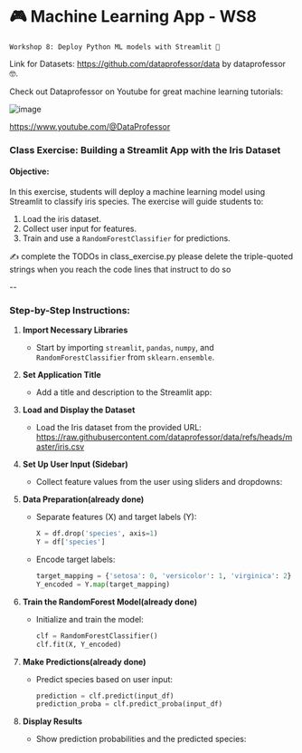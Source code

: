 # 🎮 Machine Learning App - WS8
```
Workshop 8: Deploy Python ML models with Streamlit 🥳
```
Link for Datasets: https://github.com/dataprofessor/data by dataprofessor 🤓.

Check out Dataprofessor on Youtube for great machine learning tutorials: 

![image](https://github.com/user-attachments/assets/57c2faf6-8063-4fb1-9058-b8274defe223) 

https://www.youtube.com/@DataProfessor 

### Class Exercise: Building a Streamlit App with the Iris Dataset

#### Objective:
In this exercise, students will deploy a machine learning model using Streamlit to classify iris species. The exercise will guide students to:
1. Load the iris dataset.
2. Collect user input for features.
3. Train and use a `RandomForestClassifier` for predictions.

✍️ complete the TODOs in class_exercise.py 
please delete the triple-quoted strings when you reach the code lines that instruct to do so 

--

### Step-by-Step Instructions:

1. **Import Necessary Libraries**
   - Start by importing `streamlit`, `pandas`, `numpy`, and `RandomForestClassifier` from `sklearn.ensemble`.

2. **Set Application Title**
   - Add a title and description to the Streamlit app:

3. **Load and Display the Dataset**
   - Load the Iris dataset from the provided URL: https://raw.githubusercontent.com/dataprofessor/data/refs/heads/master/iris.csv

4. **Set Up User Input (Sidebar)**
   - Collect feature values from the user using sliders and dropdowns:

5. **Data Preparation(already done)**
   - Separate features (X) and target labels (Y):
     ```python
     X = df.drop('species', axis=1)
     Y = df['species']
     ```

   - Encode target labels:
     ```python
     target_mapping = {'setosa': 0, 'versicolor': 1, 'virginica': 2}
     Y_encoded = Y.map(target_mapping)
     ```

6. **Train the RandomForest Model(already done)**
   - Initialize and train the model:
     ```python
     clf = RandomForestClassifier()
     clf.fit(X, Y_encoded)
     ```

7. **Make Predictions(already done)** 
   - Predict species based on user input:
     ```python
     prediction = clf.predict(input_df)
     prediction_proba = clf.predict_proba(input_df)
     ```

8. **Display Results**
   - Show prediction probabilities and the predicted species:

